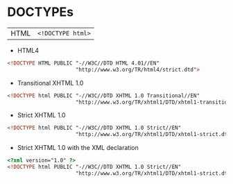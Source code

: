 # DOCTYPEs
<table>
    <tr>
        <td>HTML</td>
        <td><code class="language-html">&lt;!DOCTYPE html&gt;</code></td>
    </tr>
</table>

* HTML4
```html
<!DOCTYPE HTML PUBLIC "-//W3C//DTD HTML 4.01//EN"
                      "http://www.w3.org/TR/html4/strict.dtd">
```
* Transitional XHTML 1.0
```html
<!DOCTYPE html PUBLIC "-//W3C//DTD XHTML 1.0 Transitional//EN"
                      "http://www.w3.org/TR/xhtml1/DTD/xhtml1-transitional.dtd">
```
* Strict XHTML 1.0
```html
<!DOCTYPE html PUBLIC "-//W3C//DTD XHTML 1.0 Strict//EN"
                      "http://www.w3.org/TR/xhtml1/DTD/xhtml1-strict.dtd">
```
* Strict XHTML 1.0 with the XML declaration
```html
<?xml version="1.0" ?>
<!DOCTYPE html PUBLIC "-//W3C//DTD XHTML 1.0 Strict//EN"
                      "http://www.w3.org/TR/xhtml1/DTD/xhtml1-strict.dtd">
```
</table>
